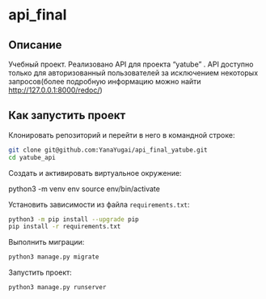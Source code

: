 # api_final

## Описание

Учебный проект. Реализовано API для проекта “yatube” . API доступно
только для авторизованный пользователей за исключением
некоторых запросов(более подробную информацию можно найти
<http://127.0.0.1:8000/redoc/>)

## Как запустить проект

Клонировать репозиторий и перейти в него в командной строке:

```bash
git clone git@github.com:YanaYugai/api_final_yatube.git
cd yatube_api
```

Cоздать и активировать виртуальное окружение:

python3 -m venv env
source env/bin/activate

Установить зависимости из файла `requirements.txt`:

```bash
python3 -m pip install --upgrade pip
pip install -r requirements.txt
```

Выполнить миграции:

```bash
python3 manage.py migrate
```

Запустить проект:

```bash
python3 manage.py runserver
```
